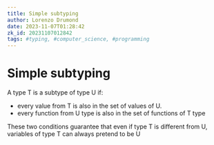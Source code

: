 ```yaml
---
title: Simple subtyping
author: Lorenzo Drumond
date: 2023-11-07T01:28:42
zk_id: 20231107012842
tags: #typing, #computer_science, #programming
---
```



# Simple subtyping

A type T is a subtype of type U if:
- every value from T is also in the set of values of U.
- every function from U type is also in the set of functions of T type

These two conditions guarantee that even if type T is different from U, variables of type T can always pretend to be U
